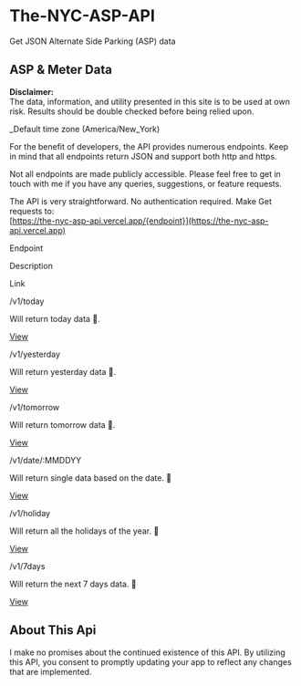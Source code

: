 # The-NYC-ASP-API
Get JSON Alternate Side Parking (ASP) data


ASP & Meter Data
----------------

**Disclaimer:**  
The data, information, and utility presented in this site is to be used at own risk. Results should be double checked before being relied upon.

_Default time zone (America/New\_York)

For the benefit of developers, the API provides numerous endpoints. Keep in mind that all endpoints return JSON and support both http and https.

Not all endpoints are made publicly accessible. Please feel free to get in touch with me if you have any queries, suggestions, or feature requests.

The API is very straightforward. No authentication required. Make Get requests to:  
[https://the-nyc-asp-api.vercel.app/{endpoint}](https://the-nyc-asp-api.vercel.app)

Endpoint

Description

Link

/v1/today

Will return today data 📝.

[View](https://the-nyc-asp-api.vercel.app/v1/today)

/v1/yesterday

Will return yesterday data 📝.

[View](https://the-nyc-asp-api.vercel.app/v1/yesterday)

/v1/tomorrow

Will return tomorrow data 📝.

[View](https://the-nyc-asp-api.vercel.app/v1/tomorrow)

/v1/date/:MMDDYY

Will return single data based on the date. 📝

[View](https://the-nyc-asp-api.vercel.app/v1/date/102722)

/v1/holiday

Will return all the holidays of the year. 📝

[View](https://the-nyc-asp-api.vercel.app/v1/holiday)

/v1/7days

Will return the next 7 days data. 📝

[View](https://the-nyc-asp-api.vercel.app/v1/7days)

About This Api
--------------

I make no promises about the continued existence of this API. By utilizing this API, you consent to promptly updating your app to reflect any changes that are implemented.
